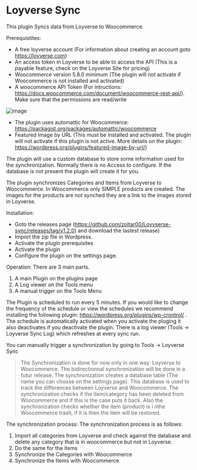 # Loyverse Sync
This plugin Syncs data from Loyverse to Woocommerce.

Prerequistites:
- A free loyverse account (For information about creating an account goto https://loyverse.com)
- An access token in Loyverse to be able to access the API (This is a payable feature, check on the Loyverse Site for pricing)
- Woocommerce version 5.8.0 minimum (The plugin will not activate if Woocommerce is not installed and activated)
- A woocommerce API Token (For intructions: https://docs.woocommerce.com/document/woocommerce-rest-api/). Make sure that the permissions are read/write

![image](https://user-images.githubusercontent.com/32526436/138573861-b4eab01e-9cb2-44c0-a8dc-3d36535dc600.png)

- The plugin uses automattic for Woocommerce: https://packagist.org/packages/automattic/woocommerce
- Featured Image by URL (This must be installed and activated. The plugin will not activate if this plugin is not active. More details on the plugin: https://wordpress.org/plugins/featured-image-by-url/)

The plugin will use a custom database to store some information used for the synchronization.
Normally there is no Access to configure. If the database is not present the plugin will create it for you.

The plugin synchronizes Categories and Items from Loyverse to Woocommerce. In Woocommerce only SIMPLE products are created.
The images for the products are not synched they are a link to the images stored in Loyverse.

Installation:
- Goto the releases page (https://github.com/zoltar00/Loyvserse-sync/releases/tag/v1.2.0) and download the lastest release)
- Import the zip file in Wordpress.
- Activate the plugin prerequisites
- Activate the plugin
- Configure the plugin on the settings page.

Operation:
There are 3 main parts.
1) A main Plugin on the plugins page
2) A Log viewer on the Tools menu
3) A manual trigger on the Tools Menu

The Plugin is scheduled to run every 5 minutes. If you would like to change the frequency of the schedule or view the schedules we recommend installing the following plugin: https://wordpress.org/plugins/wp-crontrol/ .
The schedule is automatically activated when you activate the pluging it also deactivates if you deactivate the plugin.
There is a log viewer (Tools -> Loyverse Sync Log) which refreshes at every sync run. 

You can manually trigger a synchronization by going to Tools -> Loyverse Sync

> The Synchronization is done for now only in one way: Loyverse to Woocommerce. The bidirectionnal synchronization will be done in a futur release.
> The synchronization creates a database table (The name you can choose on the settings page). This database is used to track the differences between Loyverse and Woocommerce.
> The synchronization checks if the item/category has been deleted from Woocommerce and if this is the case puts it back. Also the synchronization checks whether the item (product) is i nthe Woocommerce trash, if it is then the item will be restored.

The synchronization process:
The synchronization process is as follows:
1) Import all categories from Loyverse and check against the database and delete any category that is in woocommerce but not in Loyverse.
2) Do the same for the items
3) Synchronize the Categories with Woocommerce
4) Synchronize the Items with Woocommerce.
